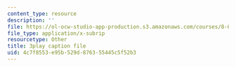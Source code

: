 ```yaml
---
content_type: resource
description: ''
file: https://ol-ocw-studio-app-production.s3.amazonaws.com/courses/8-06-quantum-physics-iii-spring-2018/4c7f8553e95b529d876355445c5f52b3_wWPh_6ex8qw.vtt
file_type: application/x-subrip
resourcetype: Other
title: 3play caption file
uid: 4c7f8553-e95b-529d-8763-55445c5f52b3
---
```

